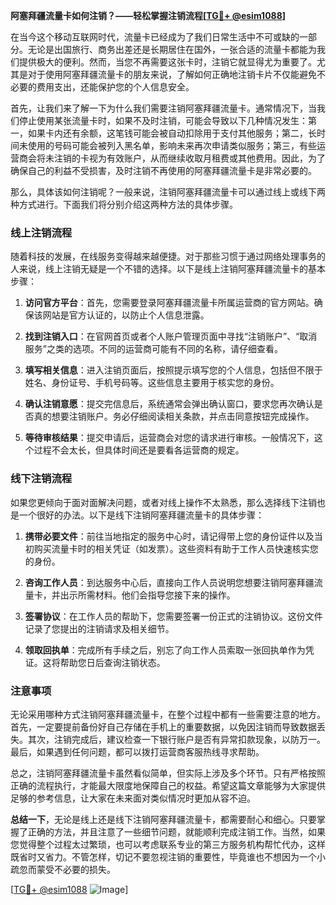 **阿塞拜疆流量卡如何注销？——轻松掌握注销流程[[TG💪+ @esim1088](https://t.me/s/esim1088)]**

在当今这个移动互联网时代，流量卡已经成为了我们日常生活中不可或缺的一部分。无论是出国旅行、商务出差还是长期居住在国外，一张合适的流量卡都能为我们提供极大的便利。然而，当您不再需要这张卡时，注销它就显得尤为重要了。尤其是对于使用阿塞拜疆流量卡的朋友来说，了解如何正确地注销卡片不仅能避免不必要的费用支出，还能保护您的个人信息安全。

首先，让我们来了解一下为什么我们需要注销阿塞拜疆流量卡。通常情况下，当我们停止使用某张流量卡时，如果不及时注销，可能会导致以下几种情况发生：第一，如果卡内还有余额，这笔钱可能会被自动扣除用于支付其他服务；第二，长时间未使用的号码可能会被列入黑名单，影响未来再次申请类似服务；第三，有些运营商会将未注销的卡视为有效账户，从而继续收取月租费或其他费用。因此，为了确保自己的利益不受损害，及时注销不再使用的阿塞拜疆流量卡是非常必要的。

那么，具体该如何注销呢？一般来说，注销阿塞拜疆流量卡可以通过线上或线下两种方式进行。下面我们将分别介绍这两种方法的具体步骤。

### 线上注销流程

随着科技的发展，在线服务变得越来越便捷。对于那些习惯于通过网络处理事务的人来说，线上注销无疑是一个不错的选择。以下是线上注销阿塞拜疆流量卡的基本步骤：

1. **访问官方平台**：首先，您需要登录阿塞拜疆流量卡所属运营商的官方网站。确保该网站是官方认证的，以防止个人信息泄露。
   
2. **找到注销入口**：在官网首页或者个人账户管理页面中寻找“注销账户”、“取消服务”之类的选项。不同的运营商可能有不同的名称，请仔细查看。

3. **填写相关信息**：进入注销页面后，按照提示填写您的个人信息，包括但不限于姓名、身份证号、手机号码等。这些信息主要用于核实您的身份。

4. **确认注销意愿**：提交完信息后，系统通常会弹出确认窗口，要求您再次确认是否真的想要注销账户。务必仔细阅读相关条款，并点击同意按钮完成操作。

5. **等待审核结果**：提交申请后，运营商会对您的请求进行审核。一般情况下，这个过程不会太长，但具体时间还是要看各运营商的规定。

### 线下注销流程

如果您更倾向于面对面解决问题，或者对线上操作不太熟悉，那么选择线下注销也是一个很好的办法。以下是线下注销阿塞拜疆流量卡的具体步骤：

1. **携带必要文件**：前往当地指定的服务中心时，请记得带上您的身份证件以及当初购买流量卡时的相关凭证（如发票）。这些资料有助于工作人员快速核实您的身份。

2. **咨询工作人员**：到达服务中心后，直接向工作人员说明您想要注销阿塞拜疆流量卡，并出示所需材料。他们会指导您接下来的操作。

3. **签署协议**：在工作人员的帮助下，您需要签署一份正式的注销协议。这份文件记录了您提出的注销请求及相关细节。

4. **领取回执单**：完成所有手续之后，别忘了向工作人员索取一张回执单作为凭证。这将帮助您日后查询注销状态。

### 注意事项

无论采用哪种方式注销阿塞拜疆流量卡，在整个过程中都有一些需要注意的地方。首先，一定要提前备份好自己存储在手机上的重要数据，以免因注销而导致数据丢失。其次，注销完成后，建议检查一下银行账户是否有异常扣款现象，以防万一。最后，如果遇到任何问题，都可以拨打运营商客服热线寻求帮助。

总之，注销阿塞拜疆流量卡虽然看似简单，但实际上涉及多个环节。只有严格按照正确的流程执行，才能最大限度地保障自己的权益。希望这篇文章能够为大家提供足够的参考信息，让大家在未来面对类似情况时更加从容不迫。

**总结一下**，无论是线上还是线下注销阿塞拜疆流量卡，都需要耐心和细心。只要掌握了正确的方法，并且注意了一些细节问题，就能顺利完成注销工作。当然，如果您觉得整个过程太过繁琐，也可以考虑联系专业的第三方服务机构帮忙代办，这样既省时又省力。不管怎样，切记不要忽视注销的重要性，毕竟谁也不想因为一个小疏忽而蒙受不必要的损失。

[[TG💪+ @esim1088](https://t.me/s/esim1088) ![Image](https://i.postimg.cc/4NQfJmqS/Snipaste-2025-05-13-00-14-12.png)]